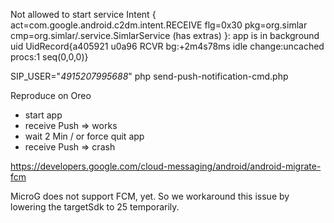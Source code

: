 Not allowed to start service Intent { act=com.google.android.c2dm.intent.RECEIVE flg=0x30 pkg=org.simlar cmp=org.simlar/.service.SimlarService (has extras) }: app is in background uid UidRecord{a405921 u0a96 RCVR bg:+2m4s78ms idle change:uncached procs:1 seq(0,0,0)}

SIP_USER="*4915207995688*" php send-push-notification-cmd.php

Reproduce on Oreo
 * start app
 * receive Push => works
 * wait 2 Min / or force quit app
 * receive Push => crash

https://developers.google.com/cloud-messaging/android/android-migrate-fcm

MicroG does not support FCM, yet.
So we workaround this issue by lowering the targetSdk to 25 temporarily.
